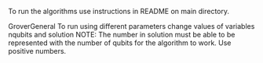 To run the algorithms use instructions in README on main directory.

GroverGeneral
To run using different parameters change values of variables nqubits and solution
NOTE: The number in solution must be able to be represented with the number of qubits for the algorithm to work. Use positive numbers.
